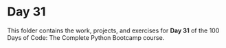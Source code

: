 # Day 31

This folder contains the work, projects, and exercises for **Day 31** of the 100 Days of Code: The Complete Python Bootcamp course.
